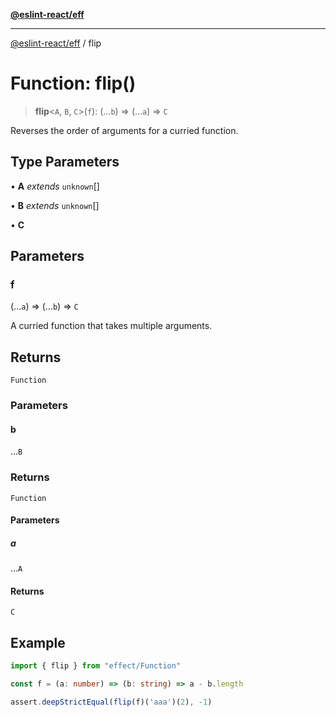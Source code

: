 [**@eslint-react/eff**](../README.md)

***

[@eslint-react/eff](../README.md) / flip

# Function: flip()

> **flip**\<`A`, `B`, `C`\>(`f`): (...`b`) => (...`a`) => `C`

Reverses the order of arguments for a curried function.

## Type Parameters

• **A** *extends* `unknown`[]

• **B** *extends* `unknown`[]

• **C**

## Parameters

### f

(...`a`) => (...`b`) => `C`

A curried function that takes multiple arguments.

## Returns

`Function`

### Parameters

#### b

...`B`

### Returns

`Function`

#### Parameters

##### a

...`A`

#### Returns

`C`

## Example

```ts
import { flip } from "effect/Function"

const f = (a: number) => (b: string) => a - b.length

assert.deepStrictEqual(flip(f)('aaa')(2), -1)
```
